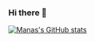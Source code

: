 ### Hi there 👋

<!--
**M-Manas-s/M-Manas-s** is a ✨ _special_ ✨ repository because its `README.md` (this file) appears on your GitHub profile.

Here are some ideas to get you started:

- 🔭 I’m currently working on ...
- 🌱 I’m currently learning ...
- 👯 I’m looking to collaborate on ...
- 🤔 I’m looking for help with ...
- 💬 Ask me about ...
- 📫 How to reach me: ...
- 😄 Pronouns: ...
- ⚡ Fun fact: ...
-->

[![Manas's GitHub stats](https://github-readme-stats.vercel.app/api?username=M-Manas-s)](https://github.com/anuraghazra/github-readme-stats)

